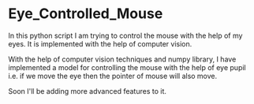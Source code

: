 # Eye_Controlled_Mouse
In this python script I am trying to control the mouse with the help of my eyes. 
It is implemented with the help of computer vision.

With the help of computer vision techniques and numpy library, I have implemented a model for controlling the mouse with the help
of eye pupil i.e. if we move the eye then the pointer of mouse will also move.

Soon I'll be adding more advanced features to it.
